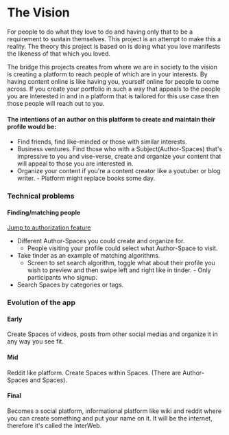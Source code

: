 # The Vision

For people to do what they love to do and having only that to be a requirement to sustain themselves. This project is an
attempt to make this a reality. The theory this project is based on is doing what you love manifests the likeness of
that which you loved.

The bridge this projects creates from where we are in society to the vision is creating a platform to reach people of
which are in your interests. By having content online is like having you, yourself online for people to come across. If
you create your portfolio in such a way that appeals to the people you are interested in and in a platform that is
tailored for this use case then those people will reach out to you.

#### The intentions of an author on this platform to create and maintain their profile would be:

- Find friends, find like-minded or those with similar interests.
- Business ventures. Find those who with a Subject(Author-Spaces) that's impressive to you and vise-verse, create and
  organize your content that will appeal to those you are interested in.
- Organize your content if you're a content creator like a youtuber or blog writer. - Platform might replace books some
  day.

### Technical problems

#### Finding/matching people

[Jump to authorization feature](intricateMatters/features/authorization.md)
- Different Author-Spaces you could create and organize for.
    - People visiting your profile could select what Author-Space to visit.
- Take tinder as an example of matching algorithms.
    - Screen to set search algorithm, toggle what about their profile you wish to preview and then swipe left and right
      like in tinder. - Only participants who signup.
- Search Spaces by categories or tags.

### Evolution of the app

#### Early

Create Spaces of videos, posts from other social medias and organize it in any way you see fit.

#### Mid

Reddit like platform. Create Spaces within Spaces. (There are Author-Spaces and Spaces).

#### Final

Becomes a social platform, informational platform like wiki and reddit where you can create something and put your name
on it. It will be the internet, therefore it's called the InterWeb.